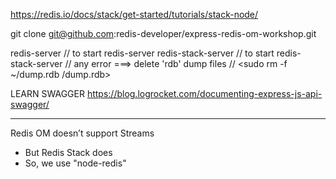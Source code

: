 https://redis.io/docs/stack/get-started/tutorials/stack-node/

git clone git@github.com:redis-developer/express-redis-om-workshop.git

redis-server                // to start redis-server
redis-stack-server          // to start redis-stack-server
                            // any error ===> delete 'rdb' dump files
                            // <sudo rm -f ~/dump.rdb /dump.rdb>

LEARN SWAGGER
https://blog.logrocket.com/documenting-express-js-api-swagger/

--------------------------------------------------------------------------------

Redis OM doesn’t support Streams 
- But Redis Stack does
- So, we use "node-redis"